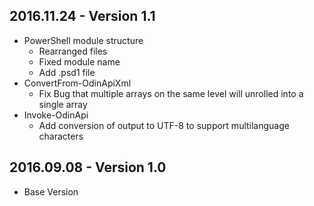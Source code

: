 ## 2016.11.24 - Version 1.1
* PowerShell module structure
  * Rearranged files
  * Fixed module name
  * Add .psd1 file
* ConvertFrom-OdinApiXml
  * Fix Bug that multiple arrays on the same level will unrolled into a single array
* Invoke-OdinApi
  * Add conversion of output to UTF-8 to support multilanguage characters

## 2016.09.08 - Version 1.0
* Base Version